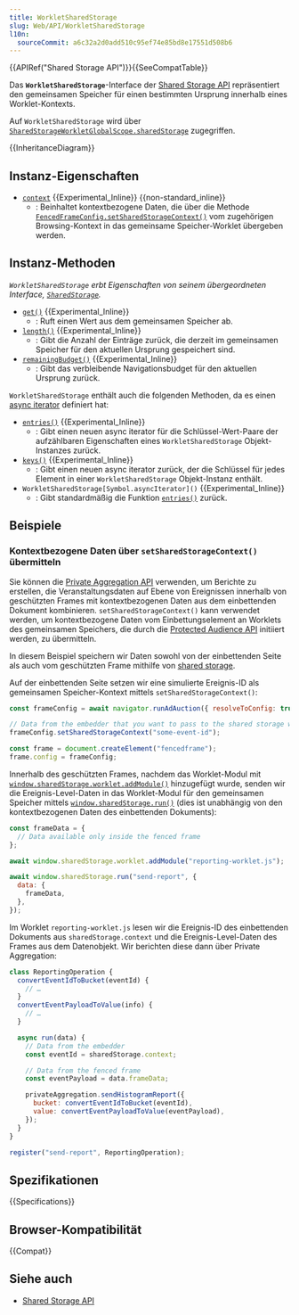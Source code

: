 ```yaml
---
title: WorkletSharedStorage
slug: Web/API/WorkletSharedStorage
l10n:
  sourceCommit: a6c32a2d0add510c95ef74e85bd8e17551d508b6
---
```


{{APIRef("Shared Storage API")}}{{SeeCompatTable}}

Das **`WorkletSharedStorage`**-Interface der [Shared Storage API](/de/docs/Web/API/Shared_Storage_API) repräsentiert den gemeinsamen Speicher für einen bestimmten Ursprung innerhalb eines Worklet-Kontexts.

Auf `WorkletSharedStorage` wird über [`SharedStorageWorkletGlobalScope.sharedStorage`](/de/docs/Web/API/SharedStorageWorkletGlobalScope/sharedStorage) zugegriffen.

{{InheritanceDiagram}}

## Instanz-Eigenschaften

- [`context`](/de/docs/Web/API/WorkletSharedStorage/context) {{Experimental_Inline}} {{non-standard_inline}}
  - : Beinhaltet kontextbezogene Daten, die über die Methode [`FencedFrameConfig.setSharedStorageContext()`](/de/docs/Web/API/FencedFrameConfig/setSharedStorageContext) vom zugehörigen Browsing-Kontext in das gemeinsame Speicher-Worklet übergeben werden.

## Instanz-Methoden

_`WorkletSharedStorage` erbt Eigenschaften von seinem übergeordneten Interface, [`SharedStorage`](/de/docs/Web/API/SharedStorage)._

- [`get()`](/de/docs/Web/API/WorkletSharedStorage/get) {{Experimental_Inline}}
  - : Ruft einen Wert aus dem gemeinsamen Speicher ab.
- [`length()`](/de/docs/Web/API/WorkletSharedStorage/length) {{Experimental_Inline}}
  - : Gibt die Anzahl der Einträge zurück, die derzeit im gemeinsamen Speicher für den aktuellen Ursprung gespeichert sind.
- [`remainingBudget()`](/de/docs/Web/API/WorkletSharedStorage/remainingBudget) {{Experimental_Inline}}
  - : Gibt das verbleibende Navigationsbudget für den aktuellen Ursprung zurück.

`WorkletSharedStorage` enthält auch die folgenden Methoden, da es einen [async iterator](/de/docs/Web/JavaScript/Reference/Global_Objects/AsyncIterator) definiert hat:

- [`entries()`](/de/docs/Web/API/WorkletSharedStorage/entries) {{Experimental_Inline}}
  - : Gibt einen neuen async iterator für die Schlüssel-Wert-Paare der aufzählbaren Eigenschaften eines `WorkletSharedStorage` Objekt-Instanzes zurück.
- [`keys()`](/de/docs/Web/API/WorkletSharedStorage/keys) {{Experimental_Inline}}
  - : Gibt einen neuen async iterator zurück, der die Schlüssel für jedes Element in einer `WorkletSharedStorage` Objekt-Instanz enthält.
- `WorkletSharedStorage[Symbol.asyncIterator]()` {{Experimental_Inline}}
  - : Gibt standardmäßig die Funktion [`entries()`](/de/docs/Web/API/WorkletSharedStorage/entries) zurück.

## Beispiele

### Kontextbezogene Daten über `setSharedStorageContext()` übermitteln

Sie können die [Private Aggregation API](https://privacysandbox.google.com/private-advertising/private-aggregation) verwenden, um Berichte zu erstellen, die Veranstaltungsdaten auf Ebene von Ereignissen innerhalb von geschützten Frames mit kontextbezogenen Daten aus dem einbettenden Dokument kombinieren. `setSharedStorageContext()` kann verwendet werden, um kontextbezogene Daten vom Einbettungselement an Worklets des gemeinsamen Speichers, die durch die [Protected Audience API](https://privacysandbox.google.com/private-advertising/protected-audience) initiiert werden, zu übermitteln.

In diesem Beispiel speichern wir Daten sowohl von der einbettenden Seite als auch vom geschützten Frame mithilfe von [shared storage](https://privacysandbox.google.com/private-advertising/shared-storage).

Auf der einbettenden Seite setzen wir eine simulierte Ereignis-ID als gemeinsamen Speicher-Kontext mittels `setSharedStorageContext()`:

```js
const frameConfig = await navigator.runAdAuction({ resolveToConfig: true });

// Data from the embedder that you want to pass to the shared storage worklet
frameConfig.setSharedStorageContext("some-event-id");

const frame = document.createElement("fencedframe");
frame.config = frameConfig;
```

Innerhalb des geschützten Frames, nachdem das Worklet-Modul mit [`window.sharedStorage.worklet.addModule()`](/de/docs/Web/API/Worklet/addModule) hinzugefügt wurde, senden wir die Ereignis-Level-Daten in das Worklet-Modul für den gemeinsamen Speicher mittels [`window.sharedStorage.run()`](/de/docs/Web/API/WindowSharedStorage/run) (dies ist unabhängig von den kontextbezogenen Daten des einbettenden Dokuments):

```js
const frameData = {
  // Data available only inside the fenced frame
};

await window.sharedStorage.worklet.addModule("reporting-worklet.js");

await window.sharedStorage.run("send-report", {
  data: {
    frameData,
  },
});
```

Im Worklet `reporting-worklet.js` lesen wir die Ereignis-ID des einbettenden Dokuments aus `sharedStorage.context` und die Ereignis-Level-Daten des Frames aus dem Datenobjekt. Wir berichten diese dann über Private Aggregation:

```js
class ReportingOperation {
  convertEventIdToBucket(eventId) {
    // …
  }
  convertEventPayloadToValue(info) {
    // …
  }

  async run(data) {
    // Data from the embedder
    const eventId = sharedStorage.context;

    // Data from the fenced frame
    const eventPayload = data.frameData;

    privateAggregation.sendHistogramReport({
      bucket: convertEventIdToBucket(eventId),
      value: convertEventPayloadToValue(eventPayload),
    });
  }
}

register("send-report", ReportingOperation);
```

## Spezifikationen

{{Specifications}}

## Browser-Kompatibilität

{{Compat}}

## Siehe auch

- [Shared Storage API](/de/docs/Web/API/Shared_Storage_API)
